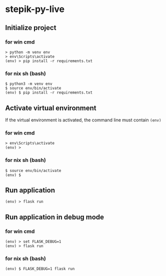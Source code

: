 # stepik-py-live

## Initialize project

### for win cmd
```
> python -m venv env
> env\Scripts\activate
(env) > pip install -r requirements.txt
```

### for nix sh (bash)
```
$ python3 -m venv env
$ source env/bin/activate
(env) $ pip install -r requirements.txt
```

## Activate virtual environment
If the virtual environment is activated, the command line must contain `(env)`

### for win cmd
```
> env\Scripts\activate
(env) >
```

### for nix sh (bash)
```
$ source env/bin/activate
(env) $
```

## Run application
```
(env) > flask run
```

## Run application in debug mode

### for win cmd
```
(env) > set FLASK_DEBUG=1
(env) > flask run
```

### for nix sh (bash)
```
(env) $ FLASK_DEBUG=1 flask run
```
